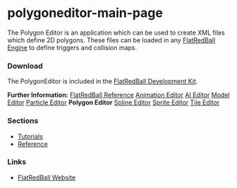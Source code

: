 # polygoneditor-main-page

The Polygon Editor is an application which can be used to create XML files which define 2D polygons. These files can be loaded in any [FlatRedBall Engine](../../../frb.md) to define triggers and collision maps.

### Download

The PolygonEditor is included in the [FlatRedBall Development Kit](../../../frb/docs/index.php#FlatRedBall\_Development\_Kit\_Downloads).

**Further Information:** [FlatRedBall Reference](../../../frb/docs/index.php) [Animation Editor](../../../frb/docs/index.php) [AI Editor](../../../frb/docs/index.php) [Model Editor](../../../frb/docs/index.php) [Particle Editor](../../../frb/docs/index.php) **Polygon Editor** [Spline Editor](../../../frb/docs/index.php) [Sprite Editor](../../../frb/docs/index.php) [Tile Editor](../../../frb/docs/index.php)

### Sections

* [Tutorials](../../../frb/docs/index.php)
* [Reference](../../../frb/docs/index.php)

### Links

* [FlatRedBall Website](./)

